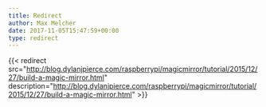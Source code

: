```yaml
---
title: Redirect
author: Max Melcher
date: 2017-11-05T15:47:59+00:00
type: redirect
---
```

{{< redirect src="http://blog.dylanjpierce.com/raspberrypi/magicmirror/tutorial/2015/12/27/build-a-magic-mirror.html" description="http://blog.dylanjpierce.com/raspberrypi/magicmirror/tutorial/2015/12/27/build-a-magic-mirror.html" >}}
